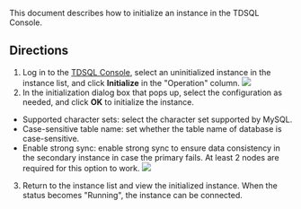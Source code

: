 This document describes how to initialize an instance in the TDSQL Console.

## Directions
1. Log in to the [TDSQL Console](https://console.cloud.tencent.com/dcdb), select an uninitialized instance in the instance list, and click **Initialize** in the "Operation" column.
![](https://main.qcloudimg.com/raw/56ca04a4b112c334b4e755a6a5aabd72.png)
2. In the initialization dialog box that pops up, select the configuration as needed, and click **OK** to initialize the instance.
 - Supported character sets: select the character set supported by MySQL.
 - Case-sensitive table name: set whether the table name of database is case-sensitive.
 - Enable strong sync: enable strong sync to ensure data consistency in the secondary instance in case the primary fails. At least 2 nodes are required for this option to work.
![](https://main.qcloudimg.com/raw/7ec7d0fd038f2bb14760d11199afe1f0.png)
3. Return to the instance list and view the initialized instance. When the status becomes "Running", the instance can be connected.


